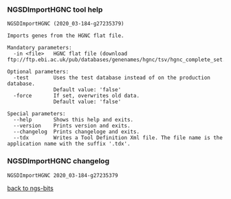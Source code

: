 ### NGSDImportHGNC tool help
	NGSDImportHGNC (2020_03-184-g27235379)
	
	Imports genes from the HGNC flat file.
	
	Mandatory parameters:
	  -in <file>   HGNC flat file (download ftp://ftp.ebi.ac.uk/pub/databases/genenames/hgnc/tsv/hgnc_complete_set.txt)
	
	Optional parameters:
	  -test        Uses the test database instead of on the production database.
	               Default value: 'false'
	  -force       If set, overwrites old data.
	               Default value: 'false'
	
	Special parameters:
	  --help       Shows this help and exits.
	  --version    Prints version and exits.
	  --changelog  Prints changeloge and exits.
	  --tdx        Writes a Tool Definition Xml file. The file name is the application name with the suffix '.tdx'.
	
### NGSDImportHGNC changelog
	NGSDImportHGNC 2020_03-184-g27235379
	
[back to ngs-bits](https://github.com/imgag/ngs-bits)